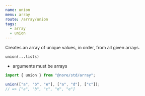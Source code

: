```yaml
---
name: union
menu: array
route: /array/union
tags:
  - array
  - union
---
```


Creates an array of unique values, in order, from all given arrays.

`union(...lists)`

- arguments must be arrays

```js
import { union } from "@nore/std/array";

union(["a", "b", "e"], ["a", "d"], ["c"]);
// => ["a", "b", "c", "d", "e"]
```
